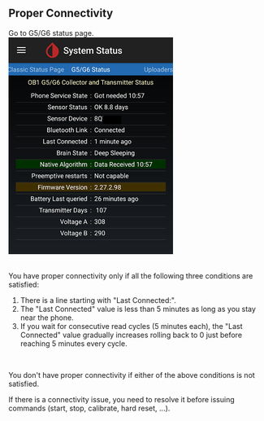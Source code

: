 ## Proper Connectivity  
  
Go to G5/G6 status page.  
![](./images/system-status-pg.png)  
<br/>  

You have proper connectivity only if all the following three conditions are satisfied:
1. There is a line starting with "Last Connected:".  
2. The "Last Connected" value is less than 5 minutes as long as you stay near the phone.  
3. If you wait for consecutive read cycles (5 minutes each), the "Last Connected" value gradually increases rolling back to 0 just before reaching 5 minutes every cycle.  
<br/>  

You don't have proper connectivity if either of the above conditions is not satisfied.  

If there is a connectivity issue, you need to resolve it before issuing commands (start, stop, calibrate, hard reset, ...).  
